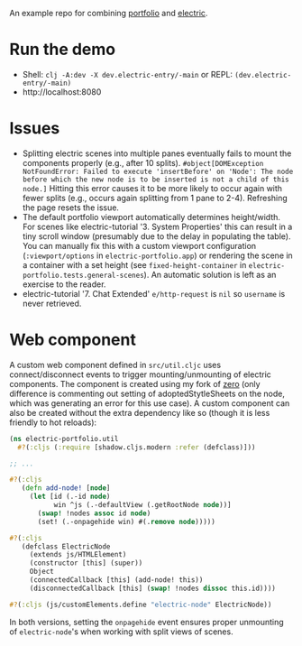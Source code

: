 An example repo for combining [portfolio](https://github.com/cjohansen/portfolio) and [electric](https://github.com/hyperfiddle/electric).

# Run the demo
* Shell: `clj -A:dev -X dev.electric-entry/-main` or REPL: `(dev.electric-entry/-main)`
* http://localhost:8080

# Issues
* Splitting electric scenes into multiple panes eventually fails to mount the components properly (e.g., after 10 splits).
`#object[DOMException NotFoundError: Failed to execute 'insertBefore' on 'Node': The node before which the new node is to be inserted is not a child of this node.]`
Hitting this error causes it to be more likely to occur again with fewer splits (e.g., occurs again splitting from 1 pane to 2-4). Refreshing the page resets the issue.
* The default portfolio viewport automatically determines height/width. For scenes like electric-tutorial '3. System Properties' this can result in a tiny scroll window (presumably due to the delay in populating the table). You can manually fix this with a custom viewport configuration (`:viewport/options` in `electric-portfolio.app`) or rendering the scene in a container with a set height (see `fixed-height-container` in `electric-portfolio.tests.general-scenes`). An automatic solution is left as an exercise to the reader. 
* electric-tutorial '7. Chat Extended' `e/http-request` is `nil` so `username` is never retrieved.

# Web component
A custom web component defined in `src/util.cljc` uses connect/disconnect events to trigger mounting/unmounting of electric components. The component is created using my fork of [zero](https://github.com/raystubbs/zero/tree/main) (only difference is commenting out setting of adoptedStytleSheets on the node, which was generating an error for this use case). A custom component can also be created without the extra dependency like so (though it is less friendly to hot reloads):
```clojure
(ns electric-portfolio.util
  #?(:cljs (:require [shadow.cljs.modern :refer (defclass)]))

;; ...

#?(:cljs
   (defn add-node! [node]
     (let [id (.-id node)
           win ^js (.-defaultView (.getRootNode node))]
       (swap! !nodes assoc id node)
       (set! (.-onpagehide win) #(.remove node)))))

#?(:cljs
   (defclass ElectricNode
     (extends js/HTMLElement)
     (constructor [this] (super))
     Object
     (connectedCallback [this] (add-node! this))
     (disconnectedCallback [this] (swap! !nodes dissoc this.id))))

#?(:cljs (js/customElements.define "electric-node" ElectricNode))
```
In both versions, setting the `onpagehide` event ensures proper unmounting of `electric-node`'s when working with split views of scenes.